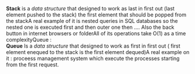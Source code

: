 
**Stack** is a *data structure* that designed to work as last in first out (last element pushed to the stack) the first element that should be popped from the stackA real example of it is nested queries in SQL databases so the nested one is executed first and then outer one then .... Also the back button in internet browsers or folderAll of its operations take O(1) as a time complexityQueue :  
**Queue** Is a *data structure* that designed to work as first in first out ( first element enequed to the stack is the first element dequed)A real example on it : proceess management system which execute the processes starting from the first request.